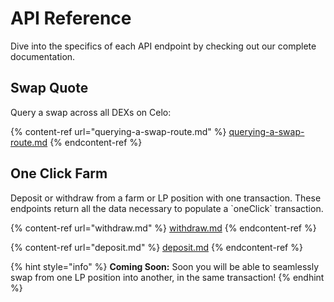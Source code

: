 # API Reference

Dive into the specifics of each API endpoint by checking out our complete documentation.

## Swap Quote

Query a swap across all DEXs on Celo:

{% content-ref url="querying-a-swap-route.md" %}
[querying-a-swap-route.md](querying-a-swap-route.md)
{% endcontent-ref %}

## One Click Farm

Deposit or withdraw from a farm or LP position with one transaction. These endpoints return all the data necessary to populate a \`oneClick\` transaction.

{% content-ref url="withdraw.md" %}
[withdraw.md](withdraw.md)
{% endcontent-ref %}

{% content-ref url="deposit.md" %}
[deposit.md](deposit.md)
{% endcontent-ref %}

{% hint style="info" %}
**Coming Soon:** Soon you will be able to seamlessly swap from one LP position into another, in the same transaction!
{% endhint %}

